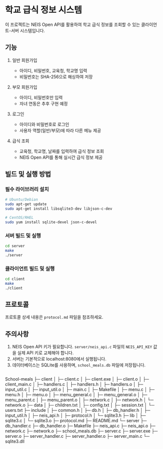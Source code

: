 # 학교 급식 정보 시스템

이 프로젝트는 NEIS Open API를 활용하여 학교 급식 정보를 조회할 수 있는 클라이언트-서버 시스템입니다.

## 기능

1. 일반 회원가입
   - 아이디, 비밀번호, 교육청, 학교명 입력
   - 비밀번호는 SHA-256으로 해싱하여 저장

2. 부모 회원가입
   - 아이디, 비밀번호만 입력
   - 자녀 연동은 추후 구현 예정

3. 로그인
   - 아이디와 비밀번호로 로그인
   - 사용자 역할(일반/부모)에 따라 다른 메뉴 제공

4. 급식 조회
   - 교육청, 학교명, 날짜를 입력하여 급식 정보 조회
   - NEIS Open API를 통해 실시간 급식 정보 제공

## 빌드 및 실행 방법

### 필수 라이브러리 설치

```bash
# Ubuntu/Debian
sudo apt-get update
sudo apt-get install libsqlite3-dev libjson-c-dev

# CentOS/RHEL
sudo yum install sqlite-devel json-c-devel
```

### 서버 빌드 및 실행

```bash
cd server
make
./server
```

### 클라이언트 빌드 및 실행

```bash
cd client
make
./client
```

## 프로토콜

프로토콜 상세 내용은 `protocol.md` 파일을 참조하세요.

## 주의사항

1. NEIS Open API 키가 필요합니다. `server/neis_api.c` 파일의 `NEIS_API_KEY` 값을 실제 API 키로 교체해야 합니다.
2. 서버는 기본적으로 localhost:8080에서 실행됩니다.
3. 데이터베이스는 SQLite를 사용하며, `school_meals.db` 파일에 저장됩니다.



```
```
School-meals
├─ client
│  ├─ client.c
│  ├─ client.exe
│  ├─ client.o
│  ├─ client_main.c
│  ├─ handlers.c
│  ├─ handlers.h
│  ├─ handlers.o
│  ├─ input_util.c
│  ├─ input_util.o
│  ├─ main.c
│  ├─ Makefile
│  ├─ menu.c
│  ├─ menu.h
│  ├─ menu.o
│  ├─ menu_general.c
│  ├─ menu_general.o
│  ├─ menu_parent.c
│  ├─ menu_parent.o
│  ├─ network.c
│  ├─ network.h
│  └─ network.o
├─ data
│  ├─ children.txt
│  ├─ config.txt
│  ├─ session.txt
│  └─ users.txt
├─ include
│  ├─ common.h
│  ├─ db.h
│  ├─ db_handler.h
│  ├─ input_util.h
│  ├─ neis_api.h
│  ├─ protocol.h
│  └─ sqlite3.h
├─ lib
│  ├─ sqlite3.c
│  └─ sqlite3.o
├─ protocol.md
├─ README.md
└─ server
   ├─ db_handler.c
   ├─ db_handler.o
   ├─ Makefile
   ├─ neis_api.c
   ├─ neis_api.o
   ├─ network.c
   ├─ network.o
   ├─ school_meals.db
   ├─ server.c
   ├─ server.exe
   ├─ server.o
   ├─ server_handler.c
   ├─ server_handler.o
   ├─ server_main.c
   └─ sqlite3.dll

```